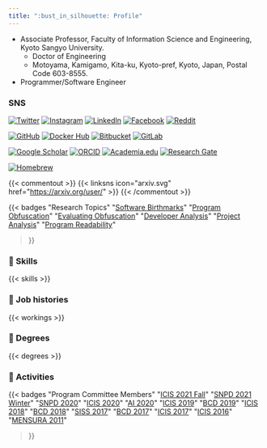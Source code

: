 ```yaml
---
title: ":bust_in_silhouette: Profile"
---
```


* Associate Professor, Faculty of Information Science and Engineering, Kyoto Sangyo University.
    * Doctor of Engineering
    * Motoyama, Kamigamo, Kita-ku, Kyoto-pref, Kyoto, Japan, Postal Code 603-8555.
* Programmer/Software Engineer

### SNS

[![Twitter](https://img.shields.io/badge/Twitter-%40tama5-1DA1F2?logo=twitter)](https://twitter.com/tama5)
[![Instagram](https://img.shields.io/badge/Instagram-htamada-E4405F?logo=instagram)](https://instagram.com/htamada)
[![LinkedIn](https://img.shields.io/badge/LinkedIn-htamada-0A66C2?logo=linkedin)](https://www.linkedin.com/in/htamada)
[![Facebook](https://img.shields.io/badge/Facebook-haruaki.tamada-1877F2?logo=facebook&logoColor=white)](https://www.facebook.com/haruaki.tamada)
[![Reddit](https://img.shields.io/badge/Reddit-u/tamada3-FF4500?logo=reddit)](https://www.reddit.com/user/tamada3)

[![GitHub](https://img.shields.io/badge/GitHub-tamada-181717?logo=github)](https://github.com/tamada)
[![Docker Hub](https://img.shields.io/badge/Docker%20Hub-tamada-2496ED?logo=docker&logoColor=white)](https://hub.docker.com/u/tamada/)
[![Bitbucket](https://img.shields.io/badge/Bitbucket-htamada-0052CC?logo=bitbucket)](https://bitbucket.org/htamada/)
[![GitLab](https://img.shields.io/badge/GitLab-htamada-FCA121?logo=gitlab)](https://gitlab.com/htamada)

[![Google Scholar](https://img.shields.io/badge/Google%20Scholar-H.%20Tamada-4285F4?logo=google%20scholar&logoColor=white)](https://scholar.google.co.jp/citations?user=Qbslp6UAAAAJ)
[![ORCID](https://img.shields.io/badge/ORCID-H.%20Tamada-A6CE39?logo=orcid)](https://orcid.org/0000-0003-1838-9184)
[![Academia.edu](https://img.shields.io/badge/Academia-H.%20Tamada-41454A?logo=academia)](https://kyoto-su.academia.edu/HTamada)
[![Research Gate](https://img.shields.io/badge/Research%20Gate-H.%20Tamada-00CCBB?logo=researchgate)](https://www.researchgate.net/profile/Haruaki_Tamada)

[![Homebrew](https://img.shields.io/badge/Homebrew-tamada/brew-FBB040?logo=homebrew)](https://github.com/tamada/homebrew-brew)

{{< commentout >}}
{{< linksns icon="arxiv.svg"        href="https://arxiv.org/user/" >}}
{{< /commentout >}}

{{< badges "Research Topics" 
"[Software Birthmarks](/tags/birthmarks)"
"[Program Obfuscation](/tags/obfuscation)"
"[Evaluating Obfuscation](/tags/evaluating-obfuscation)"
"[Developer Analysis](/tags/developer-analysis)"
"[Project Analysis](/tags/project-analysis)"
"[Program Readability](/tags/readability)"

>}}

### :muscle: Skills

{{< skills >}}

### :necktie: Job histories

{{< workings >}}

### :school: Degrees

{{< degrees >}}

### :runner: Activities

{{< badges "Program Committee Members" 
"[ICIS 2021 Fall](http://acisinternational.org/conferences/icis-2021/)"
"[SNPD 2021 Winter](http://acisinternational.org/conferences/snpd-2021-winter/)"
"[SNPD 2020](http://acisinternational.org/conferences/snpd-2020/)"
"[ICIS 2020](http://www.acisinternational.org/icis2020/)"
"[AI 2020](http://acisinternational.org/conferences/ai-2020/)"
"[ICIS 2019](http://www.acisinternational.org/icis2019/)"
"[BCD 2019](http://www.acisinternational.org/bcd2019/)"
"[ICIS 2018](http://www.acisinternational.org/icis2018/)"
"[BCD 2018](http://www.acisinternational.org/bcd2018/)"
"[SISS 2017](http://www.iaiai.org/conference/aai2017/siss-2017/)"
"[BCD 2017](http://www.acisinternational.org/bcd2017/)"
"[ICIS 2017](http://www.acisinternational.org/icis2017/)"
"[ICIS 2016](http://www.acisinternational.org/icis2016/)"
"[MENSURA 2011](http://mensura.wordpress.com/organization/)"
>}}
